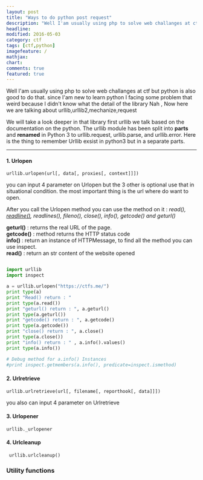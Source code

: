 ```yaml
---
layout: post
title: "Ways to do python post request"
description: "Well I'am usually using php to solve web challanges at ctf but python is also good to do that"
headline: 
modified: 2016-05-03
category: ctf
tags: [ctf,python]
imagefeature: /
mathjax: 
chart: 
comments: true
featured: true
---
```


Well I'am usually using php to solve web challanges at ctf but python is also good to do that.
since I'am new to learn python I facing some problem that weird because I didn't know what the detail of the library 
Nah , Now here we are talking about urllib,urllib2,mechanize,request 

We will take a look deeper in that library first urllib we talk based on the documentation on the python.
The urllib module has been split into **parts** and **renamed** in Python 3 to urllib.request, urllib.parse, and urllib.error. Here is the thing to remember Urllib exsist in python3 but in a separate parts.

---

#### 1. Urlopen

`urllib.urlopen(url[, data[, proxies[, context]]])`

you can input 4 parameter on Urlopen but the 3 other is optional use that in situational condition. the most important thing is the url where do want to open. 

After you call the Urlopen method you can use the method on it : *read(), [readline()](https://docs.python.org/2/library/readline.html#module-readline), readlines(), fileno(), close(), info(), getcode() and geturl()*


**geturl()** : returns the real URL of the page. <br> 
**getcode()** : method returns the HTTP status code <br>
**info()** : return an instance of HTTPMessage, to find all the method you can use inspect. <br>
**read()** : return an str content of the website opened <br>


```python

import urllib
import inspect

a = urllib.urlopen("https://ctfs.me/")
print type(a)
print "Read() return : "
print type(a.read())
print "geturl() return : ", a.geturl()
print type(a.geturl())
print "getcode() return : ", a.getcode()
print type(a.getcode())
print "close() return : ", a.close()
print type(a.close())
print "info() return : " , a.info().values()
print type(a.info())

# Debug method for a.info() Instances
#print inspect.getmembers(a.info(), predicate=inspect.ismethod)

```

#### 2. Urlretrieve 

`urllib.urlretrieve(url[, filename[, reporthook[, data]]])`

you also can input 4 parameter on Urlretrieve


#### 3. Urlopener

`urllib._urlopener`

#### 4. Urlcleanup

` urllib.urlcleanup()`


### Utility functions

